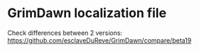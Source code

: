 GrimDawn localization file
========
Check differences between 2 versions: https://github.com/esclaveDuReve/GrimDawn/compare/beta19
